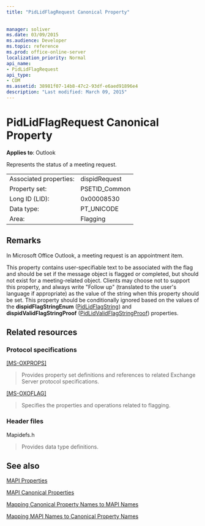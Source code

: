 ```yaml
---
title: "PidLidFlagRequest Canonical Property"
 
 
manager: soliver
ms.date: 03/09/2015
ms.audience: Developer
ms.topic: reference
ms.prod: office-online-server
localization_priority: Normal
api_name:
- PidLidFlagRequest
api_type:
- COM
ms.assetid: 38981f07-14b8-47c2-93df-e6aed91896e4
description: "Last modified: March 09, 2015"
---
```


# PidLidFlagRequest Canonical Property

  
  
**Applies to**: Outlook 
  
Represents the status of a meeting request.
  
|||
|:-----|:-----|
|Associated properties:  <br/> |dispidRequest  <br/> |
|Property set:  <br/> |PSETID_Common  <br/> |
|Long ID (LID):  <br/> |0x00008530  <br/> |
|Data type:  <br/> |PT_UNICODE  <br/> |
|Area:  <br/> |Flagging  <br/> |
   
## Remarks

In Microsoft Office Outlook, a meeting request is an appointment item.
  
This property contains user-specifiable text to be associated with the flag and should be set if the message object is flagged or completed, but should not exist for a meeting-related object. Clients may choose not to support this property, and always write "Follow up" (translated to the user's language if appropriate) as the value of the string when this property should be set. This property should be conditionally ignored based on the values of the **dispidFlagStringEnum** ([PidLidFlagString](pidlidflagstring-canonical-property.md)) and **dispidValidFlagStringProof** ([PidLidValidFlagStringProof](pidlidvalidflagstringproof-canonical-property.md)) properties.
  
## Related resources

### Protocol specifications

[[MS-OXPROPS]](http://msdn.microsoft.com/library/f6ab1613-aefe-447d-a49c-18217230b148%28Office.15%29.aspx)
  
> Provides property set definitions and references to related Exchange Server protocol specifications.
    
[[MS-OXOFLAG]](http://msdn.microsoft.com/library/f1e50be4-ed30-4c2a-b5cb-8ff3aaaf9b91%28Office.15%29.aspx)
  
> Specifies the properties and operations related to flagging.
    
### Header files

Mapidefs.h
  
> Provides data type definitions.
    
## See also



[MAPI Properties](mapi-properties.md)
  
[MAPI Canonical Properties](mapi-canonical-properties.md)
  
[Mapping Canonical Property Names to MAPI Names](mapping-canonical-property-names-to-mapi-names.md)
  
[Mapping MAPI Names to Canonical Property Names](mapping-mapi-names-to-canonical-property-names.md)

